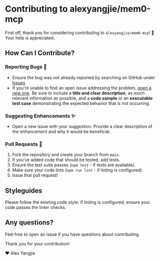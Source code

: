 # Contributing to alexyangjie/mem0-mcp

First off, thank you for considering contributing to `alexyangjie/mem0-mcp`! 🎉 Your help is appreciated.

## How Can I Contribute?

### Reporting Bugs 🐛

- Ensure the bug was not already reported by searching on GitHub under [Issues](https://github.com/alexyangjie/mem0-mcp/issues).
- If you're unable to find an open issue addressing the problem, [open a new one](https://github.com/alexyangjie/mem0-mcp/issues/new). Be sure to include a **title and clear description**, as much relevant information as possible, and a **code sample** or an **executable test case** demonstrating the expected behavior that is not occurring.

### Suggesting Enhancements ✨

- Open a new issue with your suggestion. Provide a clear description of the enhancement and why it would be beneficial.

### Pull Requests 🚀

1.  Fork the repository and create your branch from `main`.
2.  If you've added code that should be tested, add tests.
3.  Ensure the test suite passes (`npm test` - if tests are available).
4.  Make sure your code lints (`npm run lint` - if linting is configured).
5.  Issue that pull request!

## Styleguides

Please follow the existing code style. If linting is configured, ensure your code passes the linter checks.

## Any questions?

Feel free to open an issue if you have questions about contributing.

Thank you for your contribution!

❤️ Alex Yangjie